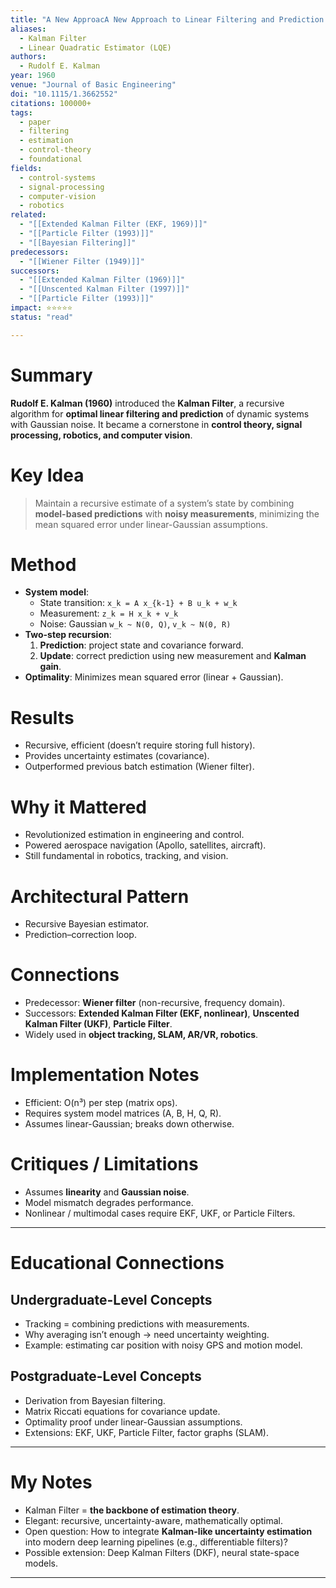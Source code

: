 ```yaml
---
title: "A New ApproacA New Approach to Linear Filtering and Prediction Problems (1960)h to Linear Filtering and Prediction Problems (1960)"
aliases:
  - Kalman Filter
  - Linear Quadratic Estimator (LQE)
authors:
  - Rudolf E. Kalman
year: 1960
venue: "Journal of Basic Engineering"
doi: "10.1115/1.3662552"
citations: 100000+
tags:
  - paper
  - filtering
  - estimation
  - control-theory
  - foundational
fields:
  - control-systems
  - signal-processing
  - computer-vision
  - robotics
related:
  - "[[Extended Kalman Filter (EKF, 1969)]]"
  - "[[Particle Filter (1993)]]"
  - "[[Bayesian Filtering]]"
predecessors:
  - "[[Wiener Filter (1949)]]"
successors:
  - "[[Extended Kalman Filter (1969)]]"
  - "[[Unscented Kalman Filter (1997)]]"
  - "[[Particle Filter (1993)]]"
impact: ⭐⭐⭐⭐⭐
status: "read"

---
```


# Summary
**Rudolf E. Kalman (1960)** introduced the **Kalman Filter**, a recursive algorithm for **optimal linear filtering and prediction** of dynamic systems with Gaussian noise. It became a cornerstone in **control theory, signal processing, robotics, and computer vision**.

# Key Idea
> Maintain a recursive estimate of a system’s state by combining **model-based predictions** with **noisy measurements**, minimizing the mean squared error under linear-Gaussian assumptions.

# Method
- **System model**:  
  - State transition: `x_k = A x_{k-1} + B u_k + w_k`  
  - Measurement: `z_k = H x_k + v_k`  
  - Noise: Gaussian `w_k ~ N(0, Q)`, `v_k ~ N(0, R)`  
- **Two-step recursion**:  
  1. **Prediction**: project state and covariance forward.  
  2. **Update**: correct prediction using new measurement and **Kalman gain**.  
- **Optimality**: Minimizes mean squared error (linear + Gaussian).  

# Results
- Recursive, efficient (doesn’t require storing full history).  
- Provides uncertainty estimates (covariance).  
- Outperformed previous batch estimation (Wiener filter).  

# Why it Mattered
- Revolutionized estimation in engineering and control.  
- Powered aerospace navigation (Apollo, satellites, aircraft).  
- Still fundamental in robotics, tracking, and vision.  

# Architectural Pattern
- Recursive Bayesian estimator.  
- Prediction–correction loop.  

# Connections
- Predecessor: **Wiener filter** (non-recursive, frequency domain).  
- Successors: **Extended Kalman Filter (EKF, nonlinear)**, **Unscented Kalman Filter (UKF)**, **Particle Filter**.  
- Widely used in **object tracking, SLAM, AR/VR, robotics**.  

# Implementation Notes
- Efficient: O(n³) per step (matrix ops).  
- Requires system model matrices (A, B, H, Q, R).  
- Assumes linear-Gaussian; breaks down otherwise.  

# Critiques / Limitations
- Assumes **linearity** and **Gaussian noise**.  
- Model mismatch degrades performance.  
- Nonlinear / multimodal cases require EKF, UKF, or Particle Filters.  

---

# Educational Connections

## Undergraduate-Level Concepts
- Tracking = combining predictions with measurements.  
- Why averaging isn’t enough → need uncertainty weighting.  
- Example: estimating car position with noisy GPS and motion model.  

## Postgraduate-Level Concepts
- Derivation from Bayesian filtering.  
- Matrix Riccati equations for covariance update.  
- Optimality proof under linear-Gaussian assumptions.  
- Extensions: EKF, UKF, Particle Filter, factor graphs (SLAM).  

---

# My Notes
- Kalman Filter = **the backbone of estimation theory**.  
- Elegant: recursive, uncertainty-aware, mathematically optimal.  
- Open question: How to integrate **Kalman-like uncertainty estimation** into modern deep learning pipelines (e.g., differentiable filters)?  
- Possible extension: Deep Kalman Filters (DKF), neural state-space models.  

---
